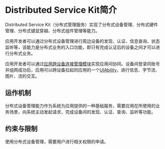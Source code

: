 # Distributed Service Kit简介

Distributed Service Kit（分布式管理服务）实现了分布式设备管理、分布式硬件管理、分布式键鼠穿越、分布式组件管理等能力。

应用开发者可以通过分布式设备管理进行周边设备的发现、认证、信息查询、状态监听等，该能力是分布式业务的入口功能，即只有完成认证后的设备之间才可以进行分布式业务。

应用开发者可以通过[应用跨设备连接管理模块](abilityconnectmanager-guidelines.md)实现应用间协同。设备间登录同账号并组网成功后，应用可以跨设备拉起同应用的一个[UIAbility](../reference/apis-ability-kit/js-apis-app-ability-uiAbility.md)，进行信息、字节流、图片、流的交互。

## 运作机制

分布式设备管理能力作为系统为应用提供的一种基础服务，需要应用在所使用的业务场景，向系统主动发起请求，完成设备间的发现、认证、查询、监听等功能。

## 约束与限制

使用分布式设备管理，需要用户进行相关权限的申请。
